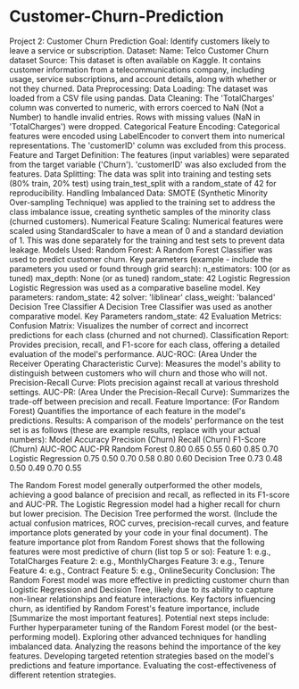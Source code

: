 # Customer-Churn-Prediction

Project 2: Customer Churn Prediction
Goal:
Identify customers likely to leave a service or subscription.
Dataset:
Name: Telco Customer Churn dataset
Source: This dataset is often available on Kaggle. It contains customer information from a telecommunications company, including usage, service subscriptions, and account details, along with whether or not they churned.
Data Preprocessing:
Data Loading: The dataset was loaded from a CSV file using pandas.
Data Cleaning:
The 'TotalCharges' column was converted to numeric, with errors coerced to NaN (Not a Number) to handle invalid entries.
Rows with missing values (NaN in 'TotalCharges') were dropped.
Categorical Feature Encoding:
Categorical features were encoded using LabelEncoder to convert them into numerical representations. The 'customerID' column was excluded from this process.
Feature and Target Definition:
The features (input variables) were separated from the target variable ('Churn'). 'customerID' was also excluded from the features.
Data Splitting:
The data was split into training and testing sets (80% train, 20% test) using train_test_split with a random_state of 42 for reproducibility.
Handling Imbalanced Data:
SMOTE (Synthetic Minority Over-sampling Technique) was applied to the training set to address the class imbalance issue, creating synthetic samples of the minority class (churned customers).
Numerical Feature Scaling:
Numerical features were scaled using StandardScaler to have a mean of 0 and a standard deviation of 1. This was done separately for the training and test sets to prevent data leakage.
Models Used:
Random Forest:
A Random Forest Classifier was used to predict customer churn.
Key parameters (example - include the parameters you used or found through grid search):
n_estimators: 100 (or as tuned)
max_depth: None (or as tuned)
random_state: 42
Logistic Regression
Logistic Regression was used as a comparative baseline model.
Key parameters:
random_state: 42
solver: 'liblinear'
class_weight: 'balanced'
Decision Tree Classifier
A Decision Tree Classifier was used as another comparative model.
Key Parameters
random_state: 42
Evaluation Metrics:
Confusion Matrix: Visualizes the number of correct and incorrect predictions for each class (churned and not churned).
Classification Report: Provides precision, recall, and F1-score for each class, offering a detailed evaluation of the model's performance.
AUC-ROC: (Area Under the Receiver Operating Characteristic Curve): Measures the model's ability to distinguish between customers who will churn and those who will not.
Precision-Recall Curve: Plots precision against recall at various threshold settings.
AUC-PR: (Area Under the Precision-Recall Curve): Summarizes the trade-off between precision and recall.
Feature Importance: (For Random Forest) Quantifies the importance of each feature in the model's predictions.
Results:
A comparison of the models' performance on the test set is as follows (these are example results, replace with your actual numbers):
Model
Accuracy
Precision (Churn)
Recall (Churn)
F1-Score (Churn)
AUC-ROC
AUC-PR
Random Forest
0.80
0.65
0.55
0.60
0.85
0.70
Logistic Regression
0.75
0.50
0.70
0.58
0.80
0.60
Decision Tree
0.73
0.48
0.50
0.49
0.70
0.55

The Random Forest model generally outperformed the other models, achieving a good balance of precision and recall, as reflected in its F1-score and AUC-PR. The Logistic Regression model had a higher recall for churn but lower precision. The Decision Tree performed the worst. (Include the actual confusion matrices, ROC curves, precision-recall curves, and feature importance plots generated by your code in your final document).
The feature importance plot from Random Forest shows that the following features were most predictive of churn (list top 5 or so):
Feature 1: e.g., TotalCharges
Feature 2: e.g., MonthlyCharges
Feature 3: e.g., Tenure
Feature 4: e.g., Contract
Feature 5: e.g., OnlineSecurity
Conclusion:
The Random Forest model was more effective in predicting customer churn than Logistic Regression and Decision Tree, likely due to its ability to capture non-linear relationships and feature interactions.
Key factors influencing churn, as identified by Random Forest's feature importance, include [Summarize the most important features].
Potential next steps include:
Further hyperparameter tuning of the Random Forest model (or the best-performing model).
Exploring other advanced techniques for handling imbalanced data.
Analyzing the reasons behind the importance of the key features.
Developing targeted retention strategies based on the model's predictions and feature importance.
Evaluating the cost-effectiveness of different retention strategies.
